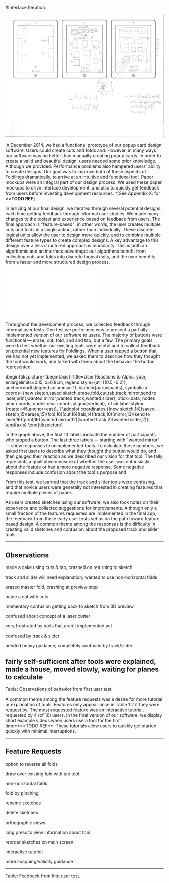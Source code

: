 #Interface Iteration

![Initial mockups showing cards for saved sketches on the main screen.](figures/90_Appendix_UI_Mockups/001.png)

In December 2014, we had a functional prototype of our popup card design software.  Users could create cuts and folds and.  However, in many ways our software was no better than manually creating popup cards.  In order to create a valid and beautiful design, users needed some prior knowledge.  Although we provided.  Performance problems also hampered users' ability to create designs.  Our goal was to improve both of these aspects of Foldlings dramatically, to arrive at an intuitive and functional tool.  Paper mockups were an integral part of our design process. We used these paper mockups to drive interface development, and also to quickly get feedback from users before investing development resources.  ^[See Appendix X: for **>>TODO REF**].

In arriving at our final design, we iterated through several potential designs, each time getting feedback through informal user studies.  We made many changes to the toolset and experience based on feedback from users.  The final approach is "feature-based": in other words, the user creates multiple cuts and folds in a single action, rather than individually.  These discrete logical units allow the user to design more quickly, and to combine multiple different feature types to create complex designs.   A key advantage to this design over a less structured approach is modularity.  This is both an algorithmic and an interface advantage: our algorithms benefit from collecting cuts and folds into discrete logical units, and the user benefits from a faster and more structured design process.

![Left: drawing interface as of December 2014.  Right: drawing interface as of August 2015.](figures/31_UI_Interface_Iteration/beforeafterinface.pdf)

Throughout the development process, we collected feedback through informal user tests.  One test we performed was to present a partially-implemented version of our software to users.  The majority of buttons were functional — erase, cut, fold, and and tab, but a few.  The primary goals were to test whether our existing tools were useful and to collect feedback on potential new features for Foldlings.  When a user tapped a button that we had not yet implemented, we asked them to describe how they thought the tool would work, and talked with them about the behavior the button represented.  

\begin{tikzpicture}
  \begin{axis}[
    title=User Reactions to Alpha,
    ybar,
    enlargelimits=0.15,
    x=0.8cm,
    legend style={at={(0.5,-0.2)},
      anchor=north,legend columns=-1},
    ylabel={participants},
    symbolic x coords={new sketch,saved sketch,erase,fold,cut,tab,track,mirror,send to laser,print,wanted mirror,wanted track,wanted slider},
    xtick=data,
    nodes near coords, 
	nodes near coords align={vertical},
    x tick label style={rotate=45,anchor=east},
    ]
    \addplot coordinates {(new sketch,14)(saved sketch,15)(erase,15)(fold,16)(cut,16)(tab,14)(track,10)(mirror,13)(send to laser,16)(print,16)(wanted mirror,12)(wanted track,2)(wanted slider,2)};
  \end{axis}
\end{tikzpicture}

  In the graph above, the first 10 labels indicate the number of participants who tapped a button.  The last three labels — starting with "wanted mirror" — show responses to unimplemented tools.  To calculate these numbers, we asked first users to describe what they thought the button would do, and then gauged their reaction as we described our vision for that tool.  The tally represents a qualitative measure of whether the user was enthusiastic about the feature or had a more negative response.  Some negative responses include confusion about the tool's purpose and 
    
From this test, we learned that the track and slider tools were confusing, and that novice users were generally not interested in creating features that require multiple pieces of paper.  
 
 
As users created sketches using our software, we also took notes on their experience and collected suggestions for improvements.  Although only a small fraction of the features requested are implemented in the final app, the feedback from these early user tests set us on the path toward feature-based design.  A common theme among the responses is the difficulty in creating valid sketches and confusion about the proposed track and slider tools.

-------------------------------------------------------------
Observations
-------------------------------------------------------------
made a cake using cuts & tab, crashed on returning to sketch

track and slider will need explanation; wanted to use non-horizontal folds

erased master fold, crashing at preview step

made a cat with cuts

momentary confusion getting back to sketch from 3D preview

confused about concept of a laser cutter

very frustrated by tools that aren't implemented yet

confused by track & slider

needed heavy guidance; completely confused by track/slider

fairly self-sufficient after tools were explained, made a house, moved slowly, waiting for planes to calculate
-------------------------------------------------------------
Table:  Observations of behavior from first user test.

A common theme among the feature requests was a desire for more tutorial or explanation of tools.  Features only appear once in Table 1.2 if they were request by.  The most-requested feature was an interactive tutorial, requested by 4 (of 16) users.  In the final version of our software, we display short example videos when users use a tool for the first time**>>TODO:REF**.  These tutorials allow users to quickly get started quickly with minimal interruptions.

-------------------------------------------------------------
Feature Requests
-------------------------------------------------------------
option to reverse all folds

draw over existing fold with tab tool

non-horizontal folds

fold by pinching

rename sketches

delete sketches

orthographic views

long press to view information about tool

reorder sketches on main screen

interactive tutorial

more snapping/validity guidance

-------------------------------------------------------------
Table:  Feedback from first user test.

